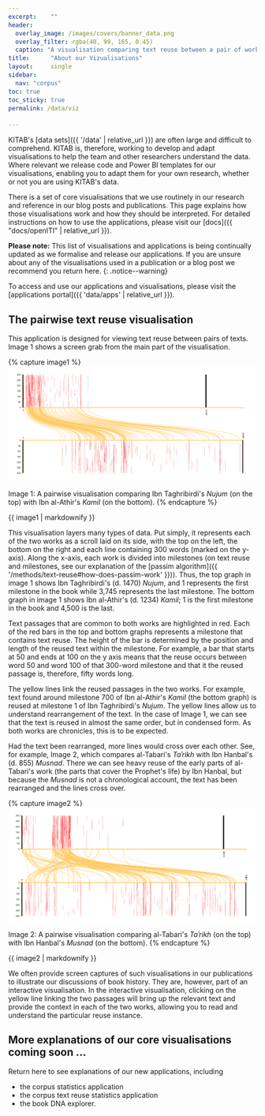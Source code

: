 ```yaml
---
excerpt:	""
header:
  overlay_image: /images/covers/banner_data.png
  overlay_filter: rgba(40, 99, 165, 0.45)
  caption: "A visualisation comparing text reuse between a pair of works."
title:		"About our Vizualisations"
layout:		single
sidebar:
  nav: "corpus"
toc: true
toc_sticky: true
permalink: /data/viz

---
```

KITAB's [data sets]({{ '/data' | relative_url }}) are often large and difficult to comprehend. KITAB is, therefore, working to develop and adapt visualisations to help the team and other researchers understand the data. Where relevant we release code and Power BI templates for our visualisations, enabling you to adapt them for your own research, whether or not you are using KITAB's data.

There is a set of core visualisations that we use routinely in our research and reference in our blog posts and publications. This page explains how those visualisations work and how they should be interpreted. For detailed instructions on how to use the applications, please visit our [docs]({{ "docs/openITI" | relative_url }}).

**Please note:** This list of visualisations and applications is being continually updated as we formalise and release our applications. If you are unsure about any of the visualisations used in a publication or a blog post we recommend you return here.
{: .notice--warning}

To access and use our applications and visualisations, please visit the [applications portal]({{ 'data/apps' | relative_url }}).

## The pairwise text reuse visualisation

This application is designed for viewing text reuse between pairs of texts. Image 1 shows a screen grab from the main part of the visualisation.



{% capture image1 %}
[![Pairwise visualisation](/images/methods/pair-wise-Nujum-Kamil.png)](/images/methods/pair-wise-Nujum-Kamil.png)

Image 1: A pairwise visualisation comparing Ibn Taghribirdi's *Nujum* (on the top) with Ibn al-Athir's *Kamil* (on the bottom).
{% endcapture %}

<div class="notice--primary">
{{ image1 | markdownify }}
</div>

This visualisation layers many types of data. Put simply, it represents each of the two works as a scroll laid on its side, with the top on the left, the bottom on the right and each line containing 300 words (marked on the y-axis). Along the x-axis, each work is divided into milestones (on text reuse and milestones, see our explanation of the [passim algorithm]({{ '/methods/text-reuse#how-does-passim-work' }})). Thus, the top graph in image 1 shows Ibn Taghribirdi's (d. 1470) *Nujum*, and 1 represents the first milestone in the book while 3,745 represents the last milestone. The bottom graph in image 1 shows Ibn al-Athir's (d. 1234) *Kamil*; 1 is the first milestone in the book and 4,500 is the last.

Text passages that are common to both works are highlighted in red. Each of the red bars in the top and bottom graphs represents a milestone that contains text reuse. The height of the bar is determined by the position and length of the reused text within the milestone. For example, a bar that starts at 50 and ends at 100 on the y axis means that the reuse occurs between word 50 and word 100 of that 300-word milestone and that it the reused passage is, therefore, fifty words long.

The yellow lines link the reused passages in the two works. For example, text found around milestone 700 of Ibn al-Athir's *Kamil* (the bottom graph) is reused at milestone 1 of Ibn Taghribirdi's *Nujum*. The yellow lines allow us to understand rearrangement of the text. In the case of Image 1, we can see that the text is reused in almost the same order, but in condensed form. As both works are chronicles, this is to be expected.

Had the text been rearranged, more lines would cross over each other. See, for example, Image 2, which compares al-Tabari's *Taʾrikh* with Ibn Hanbal's (d. 855) *Musnad*. There we can see heavy reuse of the early parts of al-Tabari's work (the parts that cover the Prophet's life) by Ibn Hanbal, but because the *Musnad* is not a chronological account, the text has been rearranged and the lines cross over.

{% capture image2 %}
[![Another pairwise visualisation](/images/methods/pair-wise-Tarikh-Musnad.png)](/images/methods/pair-wise-Tarikh-Musnad.png)

Image 2: A pairwise visualisation comparing al-Tabari's *Taʾrikh* (on the top) with Ibn Hanbal's *Musnad* (on the bottom). {% endcapture %}

<div class="notice--primary">
{{ image2 | markdownify }}
</div>

We often provide screen captures of such visualisations in our publications to illustrate our discussions of book history. They are, however, part of an interactive visualisation. In the interactive visualisation, clicking on the yellow line linking the two passages will bring up the relevant text and provide the context in each of the two works, allowing you to read and understand the particular reuse instance.

## More explanations of our core visualisations coming soon ...

Return here to see explanations of our new applications, including
* the corpus statistics application
* the corpus text reuse statistics application
* the book DNA explorer.

